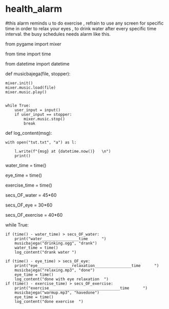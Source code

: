 # health_alarm


#this alarm reminds u to do exercise , refrain to use any screen for specific time in order to relax your eyes , to drink water after every specific time interval. the busy schedules needs alarm like this. 






from pygame import mixer


from time import time



from datetime import datetime




def musicbajega(file, stopper):


    mixer.init()
    mixer.music.load(file)
    mixer.music.play()
    
    
    while True:
        user_input = input()
        if user_input == stopper:
            mixer.music.stop()
            break





def log_content(msg):


    with open("tut.txt", "a") as l:
    
        l.write(f"{msg} at {datetime.now()}   \n")
        print()


water_time = time()

eye_time = time()

exercise_time = time()

secs_OF_water = 45*60

secs_OF_eye = 30*60

secs_OF_exercise = 40*60















while True:

    if (time() - water_time) > secs_OF_water:
        print("water________________time      ")
        musicbajega("drinking.ogg", "drank")
        water_time = time()
        log_content("drank water ")

    if (time() - eye_time) > secs_OF_eye:
        print("eye_______________relaxation________________time      ")
        musicbajega("relaxing.mp3", "done")
        eye_time = time()
        log_content("done with eye relaxation  ")
    if (time() - exercise_time) > secs_OF_exercise:
        print("exercise_______________________________time      ")
        musicbajega("warmup.mp3", "havedone")
        eye_time = time()
        log_content("done exercise  ")


